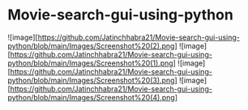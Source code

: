 # Movie-search-gui-using-python

![image][https://github.com/Jatinchhabra21/Movie-search-gui-using-python/blob/main/Images/Screenshot%20(2).png]
![image][https://github.com/Jatinchhabra21/Movie-search-gui-using-python/blob/main/Images/Screenshot%20(1).png]
![image][https://github.com/Jatinchhabra21/Movie-search-gui-using-python/blob/main/Images/Screenshot%20(3).png]
![image][https://github.com/Jatinchhabra21/Movie-search-gui-using-python/blob/main/Images/Screenshot%20(4).png]
